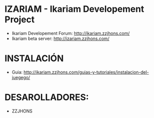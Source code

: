 IZARIAM - Ikariam Developement Project
======================================

* Ikariam Developement Forum: http://ikariam.zzjhons.com/
* Ikariam beta server: http://izariam.zzjhons.com/

INSTALACIÓN
===========

* Guia: http://ikariam.zzjhons.com/guias-y-tutoriales/instalacion-del-juegego/

DESAROLLADORES:
===============

* ZZJHONS